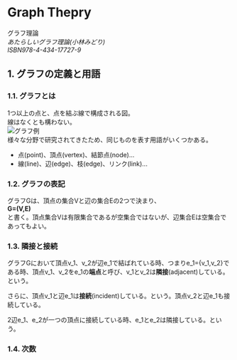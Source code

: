 # Graph Thepry
  グラフ理論  
  *あたらしいグラフ理論(小林みどり)*  
  *ISBN978-4-434-17727-9*

## 1. グラフの定義と用語
### 1.1. グラフとは
1つ以上の点と、点を結ぶ線で構成される図。  
線はなくとも構わない。  
![グラフ例](http://www.st.keio.ac.jp/learning/img/p_1203_1_a.jpg)  
様々な分野で研究されてきたため、同じものを表す用語がいくつかある。
- 点(point)、頂点(vertex)、結節点(node)...
- 線(line)、辺(edge)、枝(edge)、リンク(link)...

### 1.2. グラフの表記
グラフGは、頂点の集合Vと辺の集合Eの2つで決まり、  
**G=(V,E)**  
と書く。頂点集合Vは有限集合であるが空集合ではないが、辺集合Eは空集合であってもよい。

### 1.3. 隣接と接続
グラフGにおいて頂点v_1、v_2が辺e_1で結ばれている時、つまりe_1={v_1,v_2}である時、頂点v_1、v_2をe_1の**端点**と呼び、v_1とv_2は**隣接**(adjacent)している。という。

さらに、頂点v_1と辺e_1は**接続**(incident)している。という。頂点v_2と辺e_1も接続している。

2辺e_1、e_2が一つの頂点に接続している時、e_1とe_2は隣接している。という。

### 1.4. 次数
